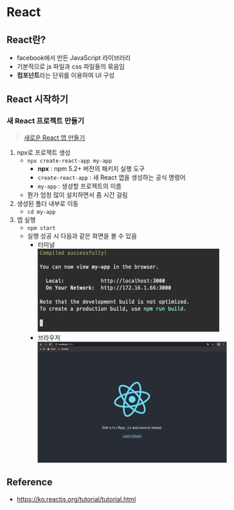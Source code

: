# React

## React란?
* facebook에서 만든 JavaScript 라이브러리
* 기본적으로 js 파일과 css 파일들의 묶음임
* **컴포넌트**라는 단위를 이용하여 UI 구성

## React 시작하기
### 새 React 프로젝트 만들기
> [새로운 React 앱 만들기](https://ko.reactjs.org/docs/create-a-new-react-app.html#create-react-app)
1. npx로 프로젝트 생성  
    * `npx create-react-app my-app`
        * **npx** : npm 5.2+ 버전의 패키지 실행 도구
        * `create-react-app` : 새 React 앱을 생성하는 공식 명령어
        * `my-app` : 생성할 프로젝트의 이름
    * 뭔가 엄청 많이 설치하면서 좀 시간 걸림
2. 생성된 폴더 내부로 이동  
    * `cd my-app`
3. 앱 실행  
    * `npm start`
    * 실행 성공 시 다음과 같은 화면을 볼 수 있음
        * 터미널  
        ![react start terminal](/img/react_start_terminal.png)
        * 브라우저  
        ![react start browser](/img/react_start_browser.png)

## Reference
* <https://ko.reactjs.org/tutorial/tutorial.html>